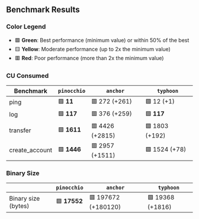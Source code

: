 ## Benchmark Results

### Color Legend

- 🟩 **Green**: Best performance (minimum value) or within 50% of the best
- 🟨 **Yellow**: Moderate performance (up to 2x the minimum value)
- 🟥 **Red**: Poor performance (more than 2x the minimum value)

### CU Consumed

| Benchmark     | `pinocchio`     | `anchor`          | `typhoon`    |
| ------------- | --------------- | ----------------- | ------------ |
| ping | 🟩 **11** | 🟥 272 (+261) | 🟩 12 (+1) |
| log | 🟩 **117** | 🟥 376 (+259) | 🟩 **117** |
| transfer | 🟩 **1611** | 🟥 4426 (+2815) | 🟩 1803 (+192) |
| create_account | 🟩 **1446** | 🟥 2957 (+1511) | 🟩 1524 (+78) |

### Binary Size

|                     | `pinocchio`     | `anchor`            | `typhoon`|
| ------------------- | --------------- | ------------------- | -------- |
| Binary size (bytes) | 🟩 **17552** | 🟥 197672 (+180120) | 🟩 19368 (+1816) |
